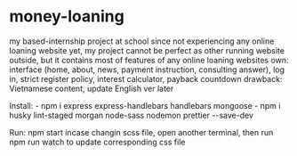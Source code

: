 ﻿# money-loaning
my based-internship project at school
since not experiencing any online loaning website yet, my project cannot be perfect as other running website outside, but it contains most of features of any online loaning websites own: interface (home, about, news, payment instruction, consulting answer), log in, strict register policy, interest calculator, payback countdown
drawback: Vietnamese content, update English ver later

Install: - npm i express express-handlebars handlebars mongoose
         - npm i husky lint-staged morgan node-sass nodemon prettier --save-dev

Run: npm start
     incase changin scss file, open another terminal, then run npm run watch to update corresponding css file
